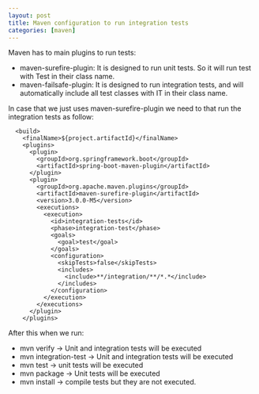 ```yaml
---
layout: post
title: Maven configuration to run integration tests
categories: [maven]
---
```

  
Maven has to main plugins to run tests:  
- maven-surefire-plugin: It is designed to run unit tests. So it will run test with Test in their class name.  
- maven-failsafe-plugin:  It is designed to run integration tests, and will automatically include all test classes with IT in their class name.  

In case that we just uses maven-surefire-plugin we need to that run the integration tests as follow:  

```
  <build>
    <finalName>${project.artifactId}</finalName>
    <plugins>
      <plugin>
        <groupId>org.springframework.boot</groupId>
        <artifactId>spring-boot-maven-plugin</artifactId>
      </plugin>
      <plugin>
        <groupId>org.apache.maven.plugins</groupId>
        <artifactId>maven-surefire-plugin</artifactId>
        <version>3.0.0-M5</version>
        <executions>
          <execution>
            <id>integration-tests</id>
            <phase>integration-test</phase>
            <goals>
              <goal>test</goal>
            </goals>
            <configuration>
              <skipTests>false</skipTests>
              <includes>
                <include>**/integration/**/*.*</include>
              </includes>
            </configuration>
          </execution>
        </executions>
      </plugin>
    </plugins>
```

After this when we run:

- mvn verify -> Unit and integration tests will be executed
- mvn integration-test -> Unit and integration tests will be executed
- mvn test -> unit tests will be executed
- mvn package -> Unit tests will be executed
- mvn install -> compile tests but they are not executed.
